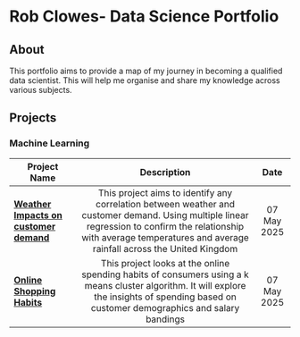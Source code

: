 # Rob Clowes- Data Science Portfolio

## About
This portfolio aims to provide a map of my journey in becoming a qualified data scientist. This will help me organise and share my knowledge across various subjects.


## Projects

### Machine Learning
| Project Name | Description | Date |
| ------------- |:-------------:|:-------------:|
| **[Weather Impacts on customer demand](https://github.com/clowesr/Portfolio/blob/5977243603abd8aafa31c826cca4a5956972c98b/Projects/Weather%20Impacts/Details/README.md)** | This project aims to identify any correlation between weather and customer demand. Using multiple linear regression to confirm the relationship with average temperatures and average rainfall across the United Kingdom | 07 May 2025
| **[Online Shopping Habits](https://github.com/clowesr/Portfolio/blob/9eb4b424dc357aaef119735ccef2f6ee689b8cee/Projects/Shopping%20Habits/Details/README.md)** | This project looks at the online spending habits of consumers using a k means cluster algorithm. It will explore the insights of spending based on customer demographics and salary bandings | 07 May 2025

